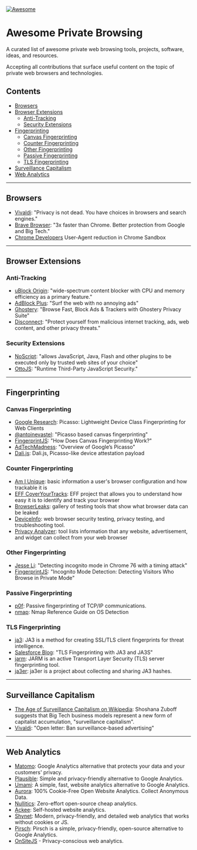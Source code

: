 <a href="https://awesome.re">
  <img src="https://awesome.re/badge.svg" alt="Awesome">
    <a href="https://git.nixnet.services/pluja/awesome-privacy"></a>
</a>

# Awesome Private Browsing
A curated list of awesome private web browsing tools, projects, software, ideas, and resources.

Accepting all contributions that surface useful content on the topic of private web browsers and technologies.

## Contents
- [Browsers](#browsers)
- [Browser Extensions](#browser-extensions)
  - [Anti-Tracking](#anti-tracking)
  - [Security Extensions](#security-extensions)
- [Fingerprinting](#fingerprinting)
  - [Canvas Fingerprinting](#canvas-fingerprinting)
  - [Counter Fingerprinting](#counter-fingerprinting)
  - [Other Fingerprinting](#other-fingerprinting)
  - [Passive Fingerprinting](#passive-fingerprinting)
  - [TLS Fingerprinting](#tls-fingerprinting)
- [Surveillance Capitalism](#surveillance-capitalism)
- [Web Analytics](#web-analytics)

--------

## Browsers
- [Vivaldi](https://vivaldi.com/blog/privacy/privacy-is-not-dead-you-have-choices-in-browsers-and-search-engines/): "Privacy is not dead. You have choices in browsers and search engines."
- [Brave Browser](https://brave.com/features/): "3x faster than Chrome. Better protection from Google and Big Tech."
- [Chrome Developers](https://developer.chrome.com/docs/privacy-sandbox/user-agent/) User-Agent reduction in Chrome Sandbox

--------

## Browser Extensions

### Anti-Tracking
- [uBlock Origin](https://chrome.google.com/webstore/detail/ublock-origin/cjpalhdlnbpafiamejdnhcphjbkeiagm?hl=en): "wide-spectrum content blocker with CPU and memory efficiency as a primary feature."
- [AdBlock Plus](https://adblockplus.org): "Surf the web with no annoying ads"
- [Ghostery](https://www.ghostery.com): "Browse Fast, Block Ads & Trackers with Ghostery Privacy Suite"
- [Disconnect](https://disconnect.me): "Protect yourself from malicious internet tracking, ads, web content, and other privacy threats."

### Security Extensions
- [NoScript](https://noscript.net): "allows JavaScript, Java, Flash and other plugins to be executed only by trusted web sites of your choice"
- [OttoJS](https://www.otto-js.com): "Runtime Third-Party JavaScript Security."

--------

## Fingerprinting

### Canvas Fingerprinting
- [Google Research](https://research.google/pubs/pub45581/): Picasso: Lightweight Device Class Fingerprinting for Web Clients
- [@antoinevastel](https://github.com/antoinevastel/picasso-like-canvas-fingerprinting): "Picasso based canvas fingerprinting"
- [FingerprintJS](https://fingerprintjs.com/blog/canvas-fingerprinting/): "How Does Canvas Fingerprinting Work?"
- [AdTechMadness](https://adtechmadness.wordpress.com/2019/03/19/overview-of-googles-picasso/): "Overview of Google’s Picasso"
- [Dali.js](https://github.com/onsitejs/dali.js): Dali.js, Picasso-like device attestation payload

### Counter Fingerprinting
- [Am I Unique](https://amiunique.org/stats): basic information a user's browser configuration and how trackable it is
- [EFF CoverYourTracks](https://coveryourtracks.eff.org/kcarter?aat=1): EFF project that allows you to understand how easy it is to identify and track your browser
- [BrowserLeaks](https://browserleaks.com/canvas): gallery of testing tools that show what browser data can be leaked
- [DeviceInfo](https://www.deviceinfo.me): web browser security testing, privacy testing, and troubleshooting tool.
- [Privacy Analyzer](https://privacy.net/analyzer/): tool lists information that any website, advertisement, and widget can collect from your web browser

### Other Fingerprinting
- [Jesse Li](https://blog.jse.li/posts/chrome-76-incognito-filesystem-timing/): "Detecting incognito mode in Chrome 76 with a timing attack"
- [FingerprintJS](https://fingerprintjs.com/blog/incognito-mode-detection/): "Incognito Mode Detection: Detecting Visitors Who Browse in Private Mode"

### Passive Fingerprinting
- [p0f](https://lcamtuf.coredump.cx/p0f3/): Passive fingerprinting of TCP/IP communications.
- [nmap](https://nmap.org/book/man-os-detection.html): Nmap Reference Guide on OS Detection

### TLS Fingerprinting
- [ja3](https://github.com/salesforce/ja3): JA3 is a method for creating SSL/TLS client fingerprints for threat intelligence.
- [Salesforce Blog](https://engineering.salesforce.com/tls-fingerprinting-with-ja3-and-ja3s-247362855967): "TLS Fingerprinting with JA3 and JA3S"
- [jarm](https://github.com/salesforce/jarm): JARM is an active Transport Layer Security (TLS) server fingerprinting tool.
- [ja3er](https://ja3er.com/): ja3er is a project about collecting and sharing JA3 hashes.

--------

## Surveillance Capitalism
- [The Age of Surveillance Capitalism on Wikipedia](https://en.wikipedia.org/wiki/The_Age_of_Surveillance_Capitalism): Shoshana Zuboff suggests that Big Tech business models represent a new form of capitalist accumulation, "surveillance capitalism".
- [Vivaldi](https://vivaldi.com/blog/letter-ban-surveillance-based-advertising/): "Open letter: Ban surveillance-based advertising"

--------

## Web Analytics
- [Matomo](https://matomo.org/): Google Analytics alternative that protects your data and your customers' privacy.
- [Plausible](https://plausible.io/): Simple and privacy-friendly alternative to Google Analytics.
- [Umami](https://umami.is/): A simple, fast, website analytics alternative to Google Analytics.
- [Aurora](https://useaurora.app/): 100% Cookie-Free Open Website Analytics. Collect Anonymous Data.
- [Nullitics](https://nullitics.com/): Zero-effort open-source cheap analytics.
- [Ackee](https://ackee.electerious.com/): Self-hosted website analytics.
- [Shynet](https://github.com/milesmcc/shynet): Modern, privacy-friendly, and detailed web analytics that works without cookies or JS.
- [Pirsch](https://pirsch.io/): Pirsch is a simple, privacy-friendly, open-source alternative to Google Analytics.
- [OnSiteJS](https://onsitejs.org) - Privacy-conscious web analytics.
